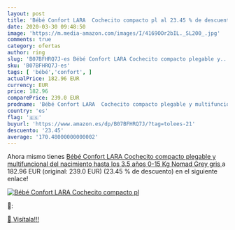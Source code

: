 ```yaml
---
layout: post
title: 'Bébé Confort LARA  Cochecito compacto pl al 23.45 % de descuento'
date: 2020-03-30 09:48:50
image: 'https://m.media-amazon.com/images/I/4169OOr2bIL._SL200_.jpg'
comments: true
category: ofertas
author: ring
slug: 'B07BFHRQ7J-es Bébé Confort LARA Cochecito compacto plegable y...'
sku: 'B07BFHRQ7J-es'
tags: [ 'bébé','confort', ]
actualPrice: 182.96 EUR
currency: EUR
price: 182.96
comparePrice: 239.0 EUR
prodname: 'Bébé Confort LARA  Cochecito compacto plegable y multifuncional  del nacimiento hasta los 3.5 años  0-15 Kg  Nomad Grey  gris '
country: 'es'
flag: '🇪🇸'
buyurl: 'https://www.amazon.es/dp/B07BFHRQ7J/?tag=tolees-21'
descuento: '23.45'
average: '170.48000000000002'
---
```


Ahora mismo tienes [Bébé Confort LARA  Cochecito compacto plegable y multifuncional  del nacimiento hasta los 3.5 años  0-15 Kg  Nomad Grey  gris ](https://www.amazon.es/dp/B07BFHRQ7J/?tag=tolees-21) a 182.96 EUR (original: 239.0 EUR) (23.45 %  de descuento) en el siguiente enlace!

[![Bébé Confort LARA  Cochecito compacto pl](https://m.media-amazon.com/images/I/4169OOr2bIL._SL200_.jpg)](https://www.amazon.es/dp/B07BFHRQ7J/?tag=tolees-21)

🔎:


[🛒 Visítala!!!](https://www.amazon.es/dp/B07BFHRQ7J/?tag=tolees-21)
